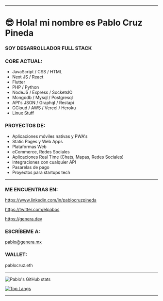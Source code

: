 
<hr>

# 😎 Hola! mi nombre es Pablo Cruz Pineda


### SOY DESARROLLADOR FULL STACK


### CORE ACTUAL:

- JavaScript / CSS / HTML
- Next JS / React
- Flutter
- PHP / Python 
- NodeJS / Express / SocketsIO
- Mongodb / Mysql / Postgresql
- API's JSON / Graphql / Restapi
- GCloud / AWS / Vercel / Heroku
- Linux Stuff


### PROYECTOS DE:

- Aplicaciones móviles nativas y PWA's
- Static Pages y Web Apps
- Plataformas Web
- eCommerce, Redes Sociales
- Aplicaciones Real Time (Chats, Mapas, Redes Sociales)
- Integraciones con cualquier API
- Pasarelas de pago
- Proyectos para startups tech

<hr>

### ME ENCUENTRAS EN:

https://www.linkedin.com/in/pablocruzpineda

https://twitter.com/elpabos

https://genera.dev


### ESCRÍBEME A:

pablo@genera.mx

### WALLET:

pablocruz.eth

<hr>

![Pablo's GitHub stats](https://github-readme-stats.vercel.app/api?username=pablocruzpineda&hide=contribs,issues,prs&theme=buefy&show_icons=true&count_private=true) 

[![Top Langs](https://github-readme-stats.vercel.app/api/top-langs/?username=pablocruzpineda&layout=compact&count_private=true)](https://github.com/pablocruzpineda/github-readme-stats)

<hr>




